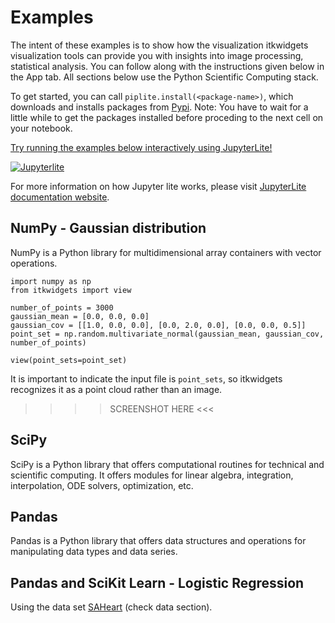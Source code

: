 # Examples

The intent of these examples is to show how the visualization itkwidgets visualization tools can provide you with insights into image processing, statistical analysis. 
You can follow along with the instructions given below in the App tab.
All sections below use the Python Scientific Computing stack. 
 
To get started, you can call `piplite.install(<package-name>)`, which downloads and installs packages from [Pypi](https://pypi.org/).
Note: You have to wait for a little while to get the packages installed before proceding to the next cell on your notebook. 


<a href="../../_static/lab/index.html">
Try running the examples below interactively using JupyterLite!

![Jupyterlite](https://jupyterlite.rtfd.io/en/latest/_static/badge.svg)
</a>

For more information on how Jupyter lite works, please visit [JupyterLite documentation website](https://jupyterlite.readthedocs.io/en/latest/).


## NumPy - Gaussian distribution
NumPy is a Python library for multidimensional array containers with vector operations.    

```
import numpy as np
from itkwidgets import view

number_of_points = 3000
gaussian_mean = [0.0, 0.0, 0.0]
gaussian_cov = [[1.0, 0.0, 0.0], [0.0, 2.0, 0.0], [0.0, 0.0, 0.5]]
point_set = np.random.multivariate_normal(gaussian_mean, gaussian_cov, number_of_points)

view(point_sets=point_set)
```
It is important to indicate the input file is `point_sets`, so itkwidgets recognizes it as a point cloud rather than an image. 

>>>> SCREENSHOT HERE <<<


## SciPy
SciPy is a Python library that offers computational routines for technical and scientific computing. It offers modules for linear algebra, integration, interpolation, ODE solvers, optimization, etc.

## Pandas
Pandas is a Python library that offers data structures and operations for manipulating data types and data series. 

## Pandas and SciKit Learn  - Logistic Regression

Using the data set [SAHeart](https://hastie.su.domains/ElemStatLearn/) (check data section). 

